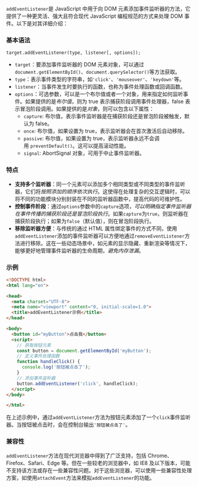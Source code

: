 `addEventListener`是 JavaScript 中用于向 DOM 元素添加事件监听器的方法，它提供了一种更灵活、强大且符合现代 JavaScript 编程规范的方式来处理 DOM 事件。以下是对其详细介绍：

### 基本语法

```
target.addEventListener(type, listener[, options]);
```

- `target`：要添加事件监听器的 DOM 元素对象，可以通过`document.getElementById()`、`document.querySelector()`等方法获取。
- `type`：表示事件类型的字符串，如`'click'`、`'mouseover'`、`'keydown'`等。
- `listener`：当事件发生时要执行的函数，也称为事件处理函数或回调函数。
- `options`：可选参数，可以是一个布尔值或者一个对象，用来指定如何监听事件。如果提供的是*布尔值*，则为 true 表示捕获阶段调用事件处理器，false 表示冒泡阶段调用。如果提供的是*对象*，则可以包含以下属性：
	- `capture`: 布尔值，表示事件监听器是在捕获阶段还是冒泡阶段被触发，默认为 false。
	- `once`: 布尔值，如果设置为 true，表示监听器会在首次激活后自动移除。
	- `passive`: 布尔值，如果设置为 true，表示监听器永远不会调用 `preventDefault()`。这可以提高滚动性能。
	- `signal`: AbortSignal 对象，可用于中止事件监听器。

### 特点

- **支持多个监听器**：同一个元素可以添加多个相同类型或不同类型的事件监听器，它们将*按照添加的顺序依次执行*。这使得在处理复杂的交互逻辑时，可以将不同的功能模块分别封装在不同的监听器函数中，提高代码的可维护性。
- **控制事件阶段**：通过`options`参数中的`capture`选项，*可以明确指定事件监听器在事件传播的捕获阶段还是冒泡阶段执行*。如果`capture`为`true`，则监听器在捕获阶段执行；如果为`false`（默认值），则在冒泡阶段执行。
- **移除监听器方便**：与传统的通过 HTML 属性绑定事件的方式不同，使用`addEventListener`添加的事件监听器可以方便地通过`removeEventListener`方法进行移除。这在一些动态场景中，如元素的显示隐藏、重新渲染等情况下，能够更好地管理事件监听器的生命周期，*避免内存泄漏*。

### 示例

```html
<!DOCTYPE html>
<html lang="en">

<head>
  <meta charset="UTF-8">
  <meta name="viewport" content="0, initial-scale=1.0">
  <title>addEventListener示例</title>
</head>

<body>
  <button id="myButton">点击我</button>
  <script>
    // 获取按钮元素
    const button = document.getElementById('myButton');
    // 定义事件处理函数
    function handleClick() {
      console.log('按钮被点击了');
    }
    // 添加事件监听器
    button.addEventListener('click', handleClick);
  </script>
</body>

</html>
```

在上述示例中，通过`addEventListener`方法为按钮元素添加了一个`click`事件监听器。当按钮被点击时，会在控制台输出`'按钮被点击了'`。

### 兼容性

`addEventListener`方法在现代浏览器中得到了广泛支持，包括 Chrome、Firefox、Safari、Edge 等。但在一些较老的浏览器中，如 IE8 及以下版本，可能不支持该方法或存在一些兼容性问题。对于这些浏览器，可以使用一些兼容性处理方案，如使用`attachEvent`方法来模拟`addEventListener`的功能。
